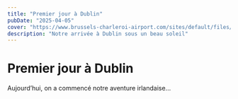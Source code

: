 ```yaml
---
title: "Premier jour à Dublin"
pubDate: "2025-04-05"
cover: "https://www.brussels-charleroi-airport.com/sites/default/files/2021-06/Dublin.jpg"
description: "Notre arrivée à Dublin sous un beau soleil"
---
```


# Premier jour à Dublin

Aujourd’hui, on a commencé notre aventure irlandaise...
